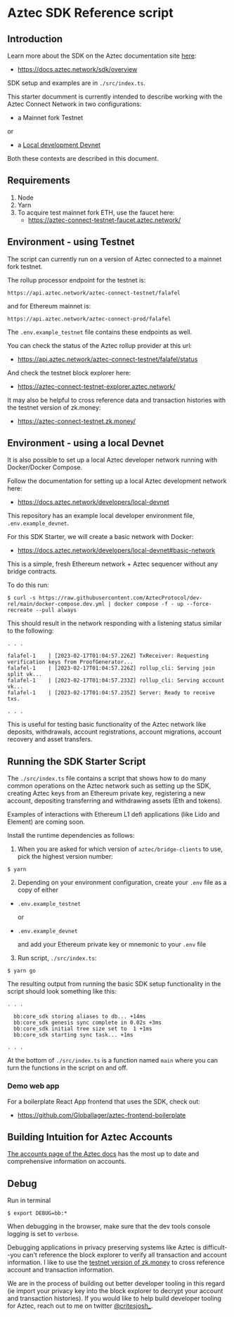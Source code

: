 # Aztec SDK Reference script

## Introduction

Learn more about the SDK on the Aztec documentation site [here](https://docs.aztec.network/sdk/overview):
- https://docs.aztec.network/sdk/overview

SDK setup and examples are in `./src/index.ts`. 

This starter documment is currently intended to describe working with the Aztec Connect Network in two configurations:

- a Mainnet fork Testnet

or

- a [Local development Devnet](https://docs.aztec.network/developers/local-devnet)

Both these contexts are described in this document.

## Requirements

1. Node
2. Yarn
3. To acquire test mainnet fork ETH, use the faucet here: 
    - https://aztec-connect-testnet-faucet.aztec.network/

## Environment - using Testnet

The script can currently run on a version of Aztec connected to a mainnet fork testnet.

The rollup processor endpoint for the testnet is:

```
https://api.aztec.network/aztec-connect-testnet/falafel
```

and for Ethereum mainnet is:

```
https://api.aztec.network/aztec-connect-prod/falafel
```

The `.env.example_testnet` file contains these endpoints as well.

You can check the status of the Aztec rollup provider at this url: 
- https://api.aztec.network/aztec-connect-testnet/falafel/status

And check the testnet block explorer here: 
- https://aztec-connect-testnet-explorer.aztec.network/

It may also be helpful to cross reference data and transaction histories with the testnet version of zk.money: 
- https://aztec-connect-testnet.zk.money/

## Environment - using a local Devnet

It is also possible to set up a local Aztec developer network running with Docker/Docker Compose. 

Follow the documentation for setting up a local Aztec development network here:
- https://docs.aztec.network/developers/local-devnet

This repository has an example local developer environment file, `.env.example_devnet`.

For this SDK Starter, we will create a basic network with Docker:
- https://docs.aztec.network/developers/local-devnet#basic-network

This is a simple, fresh Ethereum network + Aztec sequencer without any bridge contracts. 

To do this run:

```shell=
$ curl -s https://raw.githubusercontent.com/AztecProtocol/dev-rel/main/docker-compose.dev.yml | docker compose -f - up --force-recreate --pull always
```
This should result in the network responding with a listening status similar to the following:

```shell=
. . .

falafel-1    | [2023-02-17T01:04:57.226Z] TxReceiver: Requesting verification keys from ProofGenerator...
falafel-1    | [2023-02-17T01:04:57.226Z] rollup_cli: Serving join split vk...
falafel-1    | [2023-02-17T01:04:57.233Z] rollup_cli: Serving account vk...
falafel-1    | [2023-02-17T01:04:57.235Z] Server: Ready to receive txs.

. . .
```

This is useful for testing basic functionality of the Aztec network like deposits, withdrawals, account registrations, account migrations, account recovery and asset transfers.

## Running the SDK Starter Script

The `./src/index.ts` file contains a script that shows how to do many common operations on the Aztec network such as setting up the SDK, creating Aztec keys from an Ethereum private key, registering a new account, depositing transferring and withdrawing assets (Eth and tokens). 

Examples of interactions with Ethereum L1 defi applications (like Lido and Element) are coming soon.

Install the runtime dependencies as follows:

1. When you are asked for which version of `aztec/bridge-clients` to use, pick the highest version number:

```shell=
$ yarn
```

2. Depending on your environment configuration, create your `.env` file as a copy of either 
- `.env.example_testnet` 

    or 
- `.env.example_devnet` 

    and add your Ethereum private key or mnemonic to your `.env` file

3. Run script, `./src/index.ts`:

```shell=
$ yarn go
```

The resulting output from running the basic SDK setup functionality in the script should look something like this:

```shell=
. . .

  bb:core_sdk storing aliases to db... +14ms
  bb:core_sdk genesis sync complete in 0.02s +3ms
  bb:core_sdk initial tree size set to  1 +1ms
  bb:core_sdk starting sync task... +1ms

. . .
```

At the bottom of `./src/index.ts` is a function named `main` where you can turn the functions in the script on and off.

### Demo web app

For a boilerplate React App frontend that uses the SDK, check out: 
- https://github.com/Globallager/aztec-frontend-boilerplate

## Building Intuition for Aztec Accounts

[The accounts page of the Aztec docs](https://docs.aztec.network/how-aztec-works/accounts) has the most up to date and comprehensive information on accounts.

## Debug

Run in terminal

```shell=
$ export DEBUG=bb:*
```

When debugging in the browser, make sure that the dev tools console logging is set to `verbose`.

Debugging applications in privacy preserving systems like Aztec is difficult--you can't reference the block explorer to verify all transaction and account information. I like to use the [testnet version of zk.money](https://aztec-connect-testnet.zk.money/) to cross reference account and transaction information.

We are in the process of building out better developer tooling in this regard (ie import your privacy key into the block explorer to decrypt your account and transaction histories). If you would like to help build developer tooling for Aztec, reach out to me on twitter [@critesjosh_](https://twitter.com/critesjosh_).

